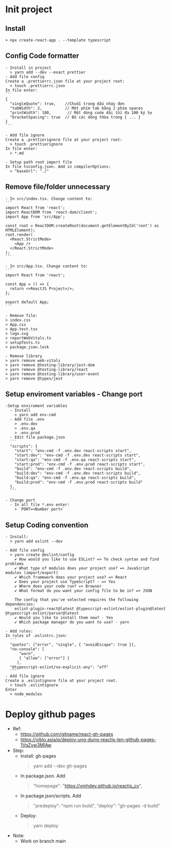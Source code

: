 # Init project
  ## Install
    > npx create-react-app . --template typescript

  ## Config Code formatter
    - Install in project
      > yarn add --dev --exact prettier
    - Add file config  
    Create a .prettierrc.json file at your project root:
      > touch .prettierrc.json 
    In file enter:  
    ```
    { 
      "singleQuote": true,    //Chuỗi trong dấu nháy đơn
      "tabWidth": 2,          // Một phím tab bằng 2 phím spaces  
      "printWidth": 100,       // Một dòng code dài tối đa 100 ký tự  
      "bracketSpacing": true  // Bỏ các dòng thừa trong { ... }
    }
    ```

    - Add file ignore
    Create a .prettierignore file at your project root:
      > touch .prettierignore
    In file enter:
      > *.md

    - Setup path root import file
    In file tsconfig.json. Add in compilerOptions:
      > "baseUrl": "./"

  ## Remove file/folder unnecessary
    - In src/index.tsx. Change content to:
    ```
    import React from 'react';
    import ReactDOM from 'react-dom/client';
    import App from 'src/App';

    const root = ReactDOM.createRoot(document.getElementById('root') as HTMLElement);
    root.render(
      <React.StrictMode>
        <App />
      </React.StrictMode>
    );
    ```

    - In src/App.tsx. Change content to:
    ```
    import React from 'react';

    const App = () => {
      return <>ReactJS Project</>;
    };

    export default App;
    ```

    - Remove file:
    > index.css
    > App.css
    > App.test.tsx
    > logo.svg
    > reportWebVitals.ts
    > setupTests.ts
    > package.json.lock

    - Remove library
    > yarn remove web-vitals
    > yarn remove @testing-library/jest-dom
    > yarn remove @testing-library/react
    > yarn remove @testing-library/user-event
    > yarn remove @types/jest

  ## Setup enviroment variables  - Change port
    -Setup enviroment variables
      - Install
        > yarn add env-cmd
      - Add file .env
        > .env.dev
        > .env.qa
        > .env.prod
      - Edit file package.json
      ```
      "scripts": {
        "start": "env-cmd -f .env.dev react-scripts start",
        "start:dev": "env-cmd -f .env.dev react-scripts start",
        "start:qa": "env-cmd -f .env.qa react-scripts start",
        "start:prod": "env-cmd -f .env.prod react-scripts start",
        "build": "env-cmd -f .env.dev react-scripts build",
        "build:dev": "env-cmd -f .env.dev react-scripts build",
        "build:qa": "env-cmd -f .env.qa react-scripts build",
        "build:prod": "env-cmd -f .env.prod react-scripts build"
      },  
      ```

    - Change port
      - In all file *.env enter:  
        > `PORT=<Number port>`

  ## Setup Coding convention
    - Install:
      > yarn add eslint --dev

    - Add file config
      > yarn create @eslint/config
        ✔ How would you like to use ESLint? => To check syntax and find problems
        ✔ What type of modules does your project use? => JavaScript modules (import/export)
        ✔ Which framework does your project use? => React
        ✔ Does your project use TypeScript? · => Yes
        ✔ Where does your code run? => Browser
        ✔ What format do you want your config file to be in? => JSON

        The config that you've selected requires the following dependencies:
        eslint-plugin-react@latest @typescript-eslint/eslint-plugin@latest @typescript-eslint/parser@latest
        ✔ Would you like to install them now? · Yes
        ✔ Which package manager do you want to use? · yarn

    - Add rules:
    In rules of .eslintrc.json:
      ```
      "quotes": ["error", "single", { "avoidEscape": true }],
      "no-console": [
          "warn",
          { "allow": ["error"] }
         ],
      "@typescript-eslint/no-explicit-any": "off"
      ```
    - Add file ignore
    Create a .eslintignore file at your project root.
      > touch .eslintignore
    Enter
      > node_modules

# Deploy github pages
  - Ref: 
    - https://github.com/gitname/react-gh-pages
    - https://viblo.asia/p/deploy-ung-dung-reactjs-len-github-pages-1VgZvw3MlAw
  - Step:
    - Install: gh-pages
      > yarn add --dev gh-pages
    - In package.json. Add
      > "homepage": "https://vmhdev.github.io/reactjs_cv",
    - In package.json/scripts. Add
      > "predeploy": "npm run build",
      > "deploy": "gh-pages -d build"
    - Deploy:
      > yarn deploy
  - Note: 
    - Work on branch main


